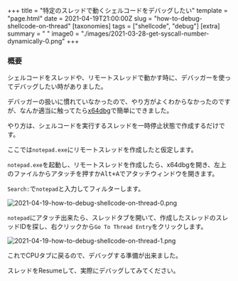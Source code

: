 +++
title = "特定のスレッドで動くシェルコードをデバッグしたい"
template = "page.html"
date = 2021-04-19T21:00:00Z
slug = "how-to-debug-shellcode-on-thread"
[taxonomies]
tags = ["shellcode", "debug"]
[extra]
summary = " "
image0 = "./images/2021-03-28-get-syscall-number-dynamically-0.png"
+++

### 概要

シェルコードをスレッドや、リモートスレッドで動かす時に、デバッガーを使ってデバッグしたい時がありました。

デバッガーの扱いに慣れていなかったので、やり方がよくわからなかったのですが、なんか適当に触ってたら[x64dbg](https://x64dbg.com/)で簡単にできました。

やり方は、シェルコードを実行するスレッドを一時停止状態で作成するだけです。

ここでは`notepad.exe`にリモートスレッドを作成したと仮定します。

`notepad.exe`を起動し、リモートスレッドを作成したら、x64dbgを開き、左上のファイルからアタッチを押すか<kbd>Alt+A</kbd>でアタッチウィンドウを開きます。

`Search:`で`notepad`と入力してフィルターします。

![2021-04-19-how-to-debug-shellcode-on-thread-0.png](../../images/posts/2021/04/19/how-to-debug-shellcode-on-thread-0.png)

`notepad`にアタッチ出来たら、スレッドタブを開いて、作成したスレッドのスレッドIDを探し、右クリックから`Go To Thread Entry`をクリックします。

![2021-04-19-how-to-debug-shellcode-on-thread-1.png](../../images/posts//2021/04/19/how-to-debug-shellcode-on-thread-1.png)

これでCPUタブに戻るので、デバッグする準備が出来ました。

スレッドをResumeして、実際にデバッグしてみてください。

